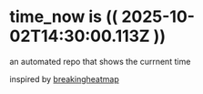 # time_now is (( 2025-10-02T14:30:00.113Z ))

an automated repo that shows the currnent time

inspired by [breakingheatmap](https://github.com/breakingheatmap/breakingheatmap)